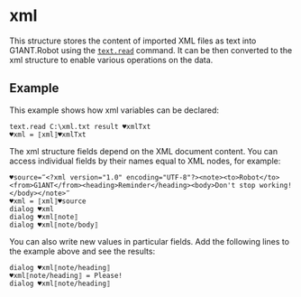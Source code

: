 # xml

This structure stores the content of imported XML files as text into G1ANT.Robot using the [`text.read`](https://manual.g1ant.com/link/G1ANT.Addon.Core/G1ANT.Addon.Core/Commands/TextReadCommand.md) command. It can be then converted to the xml structure to enable various operations on the data.

## Example

This example shows how xml variables can be declared:

```G1ANT
text.read C:\xml.txt result ♥xmlTxt
♥xml = ⟦xml⟧♥xmlTxt
```

The xml structure fields depend on the XML document content. You can access individual fields by their names equal to XML nodes, for example:

```G1ANT
♥source=‴<?xml version="1.0" encoding="UTF-8"?><note><to>Robot</to><from>G1ANT</from><heading>Reminder</heading><body>Don't stop working!</body></note>‴
♥xml = ⟦xml⟧♥source
dialog ♥xml
dialog ♥xml⟦note⟧
dialog ♥xml⟦note/body⟧
```

You can also write new values in particular fields. Add the following lines to the example above and see the results:

```G1ANT
dialog ♥xml⟦note/heading⟧
♥xml⟦note/heading⟧ = Please!
dialog ♥xml⟦note/heading⟧
```



